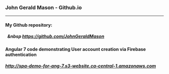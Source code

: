 ### John Gerald Mason - Github.io
---

#### My Github repository: 
##### &nbsp;&nbsp;&nbsp https://github.com/JohnGeraldMason

#### Angular 7 code demonstrating User account creation via Firebase authentication
##### http://spa-demo-for-ang-7.s3-website.ca-central-1.amazonaws.com
